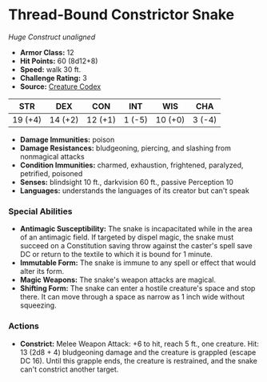 # Thread-Bound Constrictor Snake

*Huge* *Construct* *unaligned*

- **Armor Class:** 12
- **Hit Points:** 60 (8d12+8)
- **Speed:** walk 30 ft.
- **Challenge Rating:** 3
- **Source:** [Creature Codex](https://koboldpress.com/kpstore/product/creature-codex-for-5th-edition-dnd/)

| STR | DEX | CON | INT | WIS | CHA |
| --- | --- | --- | --- | --- | --- |
| 19 (+4) | 14 (+2) | 12 (+1) | 1 (-5) | 10 (+0) | 3 (-4) |

- **Damage Immunities:** poison
- **Damage Resistances:** bludgeoning, piercing, and slashing from nonmagical attacks
- **Condition Immunities:** charmed, exhaustion, frightened, paralyzed, petrified, poisoned
- **Senses:** blindsight 10 ft., darkvision 60 ft., passive Perception 10
- **Languages:** understands the languages of its creator but can't speak
### Special Abilities
- **Antimagic Susceptibility:** The snake is incapacitated while in the area of an antimagic field. If targeted by dispel magic, the snake must succeed on a Constitution saving throw against the caster's spell save DC or return to the textile to which it is bound for 1 minute.
- **Immutable Form:** The snake is immune to any spell or effect that would alter its form.
- **Magic Weapons:** The snake's weapon attacks are magical.
- **Shifting Form:** The snake can enter a hostile creature's space and stop there. It can move through a space as narrow as 1 inch wide without squeezing.
### Actions
- **Constrict:** Melee Weapon Attack: +6 to hit, reach 5 ft., one creature. Hit: 13 (2d8 + 4) bludgeoning damage and the creature is grappled (escape DC 16). Until this grapple ends, the creature is restrained, and the snake can't constrict another target.
